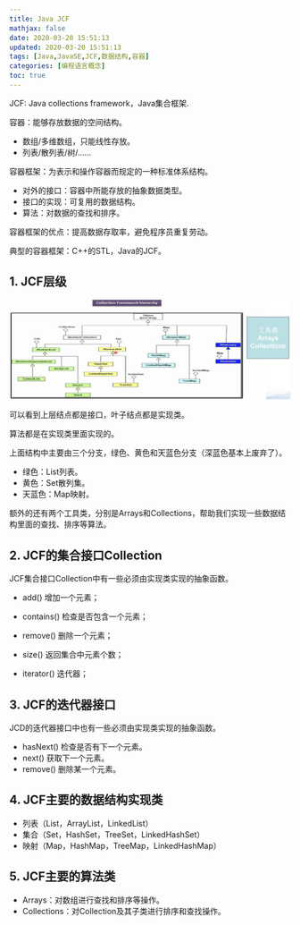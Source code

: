 ```yaml
---
title: Java JCF
mathjax: false
date: 2020-03-20 15:51:13
updated: 2020-03-20 15:51:13
tags: [Java,JavaSE,JCF,数据结构,容器]
categories: [编程语言概念]
toc: true
---
```


JCF: Java collections framework，Java集合框架.



容器：能够存放数据的空间结构。
* 数组/多维数组，只能线性存放。
* 列表/散列表/树/……



容器框架：为表示和操作容器而规定的一种标准体系结构。

* 对外的接口：容器中所能存放的抽象数据类型。
* 接口的实现：可复用的数据结构。
* 算法：对数据的查找和排序。



容器框架的优点：提高数据存取率，避免程序员重复劳动。

典型的容器框架：C++的STL，Java的JCF。




## 1. JCF层级

![](https://raw.githubusercontent.com/gukaifeng/PicGo/master/img/Java-JCF_1.png)



可以看到上层结点都是接口，叶子结点都是实现类。

算法都是在实现类里面实现的。

上面结构中主要由三个分支，绿色、黄色和天蓝色分支（深蓝色基本上废弃了）。

* 绿色：List列表。
* 黄色：Set散列集。
* 天蓝色：Map映射。

额外的还有两个工具类，分别是Arrays和Collections，帮助我们实现一些数据结构里面的查找、排序等算法。



## 2. JCF的集合接口Collection

JCF集合接口Collection中有一些必须由实现类实现的抽象函数。

* add() 增加一个元素；

* contains() 检查是否包含一个元素；

* remove() 删除一个元素；

* size() 返回集合中元素个数；

* iterator() 迭代器；



## 3. JCF的迭代器接口

JCD的迭代器接口中也有一些必须由实现类实现的抽象函数。

* hasNext() 检查是否有下一个元素。
* next() 获取下一个元素。
* remove() 删除某一个元素。



## 4. JCF主要的数据结构实现类

* 列表（List，ArrayList，LinkedList）
* 集合（Set，HashSet，TreeSet，LinkedHashSet）
* 映射（Map，HashMap，TreeMap，LinkedHashMap）







## 5. JCF主要的算法类

* Arrays：对数组进行查找和排序等操作。
* Collections：对Collection及其子类进行排序和查找操作。

